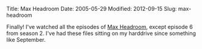 Title: Max Headroom
Date: 2005-05-29
Modified: 2012-09-15
Slug: max-headroom

Finally! I've watched all the episodes of <a href="http://en.wikipedia.org/wiki/Max_Headroom" >Max Headroom</a>, except episode 6 from season 2.
I've had these files sitting on my harddrive since something like September.

